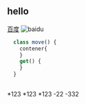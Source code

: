 ## hello
[百度](www.baidu.com)
![baidu](http://www.baidu.com/img/bdlogo.gif)

```javascript
  class move() {
    contener{
    }
    get() {
    }
  }
  
```
*123
*123
*123
-22
-332

